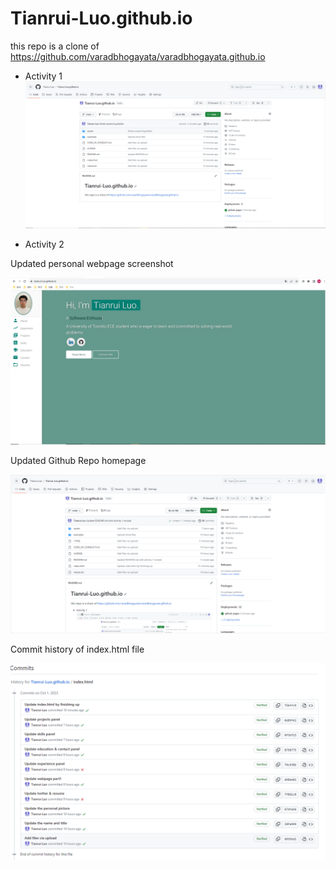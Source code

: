 # Tianrui-Luo.github.io
this repo is a clone of https://github.com/varadbhogayata/varadbhogayata.github.io

* Activity 1
![alt text](1.PNG)

* Activity 2

Updated personal webpage screenshot

![alt text](2.1.PNG)

Updated Github Repo homepage

![alt text](2.2.PNG)

Commit history of index.html file

![alt text](2.3.PNG)
